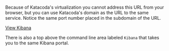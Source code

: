 Because of Katacoda's virtualization you cannot address this URL from your browser, but you can use Katacoda's domain as the URL to the same service. Notice the same port number placed in the subdomain of the URL.

[View Kibana](`https://[[HOST_SUBDOMAIN]]-31001-[[KATACODA_HOST]].environments.katacoda.com/`)

There is also a top above the command line area labeled `Kibana` that takes you to the same Kibana portal.
